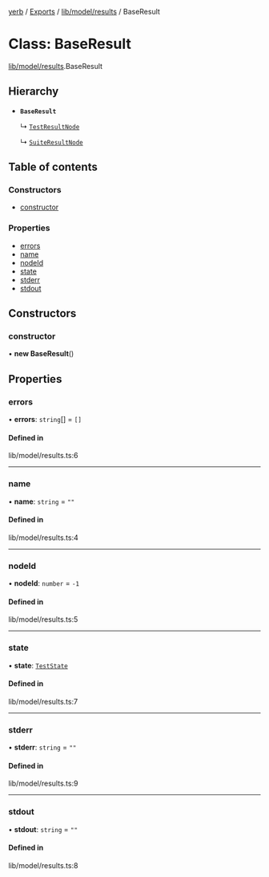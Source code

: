 [yerb](../README.md) / [Exports](../modules.md) / [lib/model/results](../modules/lib_model_results.md) / BaseResult

# Class: BaseResult

[lib/model/results](../modules/lib_model_results.md).BaseResult

## Hierarchy

- **`BaseResult`**

  ↳ [`TestResultNode`](lib_model_results.TestResultNode.md)

  ↳ [`SuiteResultNode`](lib_model_results.SuiteResultNode.md)

## Table of contents

### Constructors

- [constructor](lib_model_results.BaseResult.md#constructor)

### Properties

- [errors](lib_model_results.BaseResult.md#errors)
- [name](lib_model_results.BaseResult.md#name)
- [nodeId](lib_model_results.BaseResult.md#nodeid)
- [state](lib_model_results.BaseResult.md#state)
- [stderr](lib_model_results.BaseResult.md#stderr)
- [stdout](lib_model_results.BaseResult.md#stdout)

## Constructors

### constructor

• **new BaseResult**()

## Properties

### errors

• **errors**: `string`[] = `[]`

#### Defined in

lib/model/results.ts:6

___

### name

• **name**: `string` = `""`

#### Defined in

lib/model/results.ts:4

___

### nodeId

• **nodeId**: `number` = `-1`

#### Defined in

lib/model/results.ts:5

___

### state

• **state**: [`TestState`](lib_model_nodes.TestState.md)

#### Defined in

lib/model/results.ts:7

___

### stderr

• **stderr**: `string` = `""`

#### Defined in

lib/model/results.ts:9

___

### stdout

• **stdout**: `string` = `""`

#### Defined in

lib/model/results.ts:8
